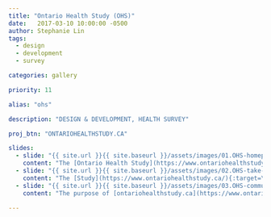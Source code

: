 ```yaml
---
title: "Ontario Health Study (OHS)"
date:   2017-03-10 10:00:00 -0500
author: Stephanie Lin
tags:
  - design
  - development
  - survey

categories: gallery

priority: 11

alias: "ohs"

description: "DESIGN & DEVELOPMENT, HEALTH SURVEY"

proj_btn: "ONTARIOHEALTHSTUDY.CA"

slides:
  - slide: "{{ site.url }}{{ site.baseurl }}/assets/images/01.OHS-homepage-gallery1.jpg"
    content: "The [Ontario Health Study](https://www.ontariohealthstudy.ca/){:target=\"_blank\"} is an innovative population-based health study that investigates the effects of environmental, lifestyle and genetic components that increase risk of developing cancer and other common adult diseases."
  - slide: "{{ site.url }}{{ site.baseurl }}/assets/images/02.OHS-take-part-gallery2.jpg"
    content: "The [Study](https://www.ontariohealthstudy.ca/){:target=\"_blank\"} collects data from consenting participants 18 years of age and over living in Ontario, through participation in an online questionnaire and also informs them of the privacy policies for the study."
  - slide: "{{ site.url }}{{ site.baseurl }}/assets/images/03.OHS-community-gallery3.jpg"
    content: "The purpose of [ontariohealthstudy.ca](https://www.ontariohealthstudy.ca/){:target=\"_blank\"} is to encourage new participants to register by showing them what is involved in the study, the benefits of their participation and how to get involved. It also motivates friends and family to form a community that encourages recruitment across Ontario."

---
```

